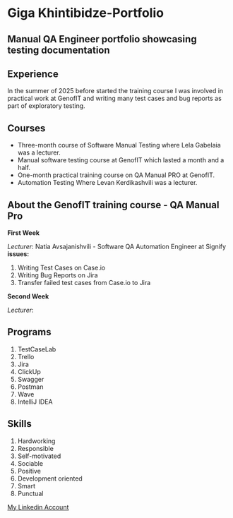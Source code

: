 # Giga Khintibidze-Portfolio
## Manual QA Engineer portfolio showcasing testing documentation

## Experience
In the summer of 2025 before started the training course I was involved in practical work at GenofIT and writing many test cases and bug reports as part of exploratory testing.

## Courses
- Three-month course of Software Manual Testing where Lela Gabelaia was a lecturer.
- Manual software testing course at GenofIT which lasted a month and a half.
- One-month practical training course on QA Manual PRO at GenofIT.
- Automation Testing Where Levan Kerdikashvili was a lecturer.

## About the GenofIT training course - QA Manual Pro
   **First Week**
   
   *Lecturer*: Natia Avsajanishvili - Software QA Automation Engineer at Signify
   **issues:**
   1. Writing Test Cases on Case.io
   2. Writing Bug Reports on Jira
   3. Transfer failed test cases from Case.io to Jira

   **Second Week**
  
  *Lecturer*: 


## Programs
1. TestCaseLab
2. Trello
3. Jira
4. ClickUp
5. Swagger
6. Postman
7. Wave
8. IntelliJ IDEA

## Skills
1. Hardworking
2. Responsible
3. Self-motivated
4. Sociable
5. Positive
6. Development oriented
7. Smart
8. Punctual
   

[My Linkedin Account](https://www.linkedin.com/in/giga-khintibidze-24563534b/)
